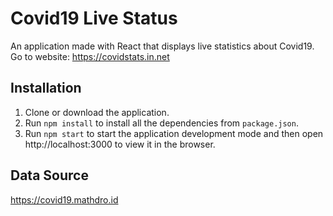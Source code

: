 # Covid19 Live Status

An application made with React that displays live statistics about Covid19. <br>
Go to website: https://covidstats.in.net

## Installation
1. Clone or download the application.
2. Run `npm install` to install all the dependencies from `package.json`.
3. Run `npm start` to start the application development mode and then open <br>
    http://localhost:3000 to view it in the browser.

## Data Source
https://covid19.mathdro.id
